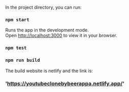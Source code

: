 In the project directory, you can run:

### `npm start`

Runs the app in the development mode.\
Open [http://localhost:3000](http://localhost:3000) to view it in your browser.

### `npm test`

### `npm run build` 

The build website is netlify and the link is:
### 'https://youtubeclonebybeerappa.netlify.app/'
